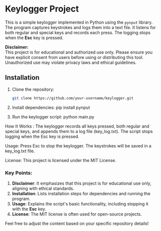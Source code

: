 # Keylogger Project

This is a simple keylogger implemented in Python using the `pynput` library. The program captures keystrokes and logs them into a text file. It listens for both regular and special keys and records each press. The logging stops when the **Esc** key is pressed.

**Disclaimer:**  
This project is for educational and authorized use only. Please ensure you have explicit consent from users before using or distributing this tool. Unauthorized use may violate privacy laws and ethical guidelines.

## Installation

1. Clone the repository:
   ```bash
   git clone https://github.com/your-username/keylogger.git

2. Install dependencies:
   pip install pynput

3. Run the keylogger script:
   python main.py

How It Works :
The keylogger records all keys pressed, both regular and special keys, and appends them to a log file (key_log.txt).
The script stops logging when the Esc key is pressed.

Usage:
Press Esc to stop the keylogger.
The keystrokes will be saved in a key_log.txt file.

License:
This project is licensed under the MIT License.


### Key Points:
1. **Disclaimer**: It emphasizes that this project is for educational use only, aligning with ethical standards.
2. **Installation**: Lists installation steps for dependencies and running the program.
3. **Usage**: Explains the script's basic functionality, including stopping it with the **Esc** key.
4. **License**: The MIT license is often used for open-source projects.

Feel free to adjust the content based on your specific repository details!
   

